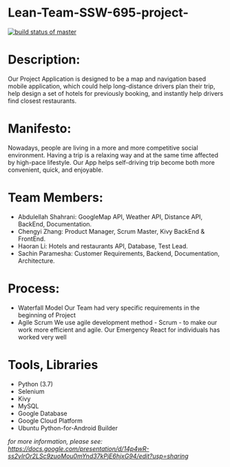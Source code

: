 # Lean-Team-SSW-695-project-
[![build status of master](https://travis-ci.com/LeanTeam-SSW-695/Lean-Team-SSW-695-project-.svg?branch=main)](https://travis-ci.com/LeanTeam-SSW-695/Lean-Team-SSW-695-project-)

# Description:
Our Project Application is designed to be a map and navigation based mobile application, 
which could help long-distance drivers plan their trip, help design a set of hotels for 
previously booking, and instantly help drivers find closest restaurants.


# Manifesto:
Nowadays, people are living in a more and more competitive social environment. Having a 
trip is a relaxing way and at the same time affected by high-pace lifestyle. Our App helps
self-driving trip become both more convenient, quick, and enjoyable.

# Team Members:
* Abdulellah Shahrani: GoogleMap API, Weather API, Distance API, BackEnd, Documentation.
* Chengyi Zhang: Product Manager, Scrum Master, Kivy BackEnd & FrontEnd.
* Haoran Li: Hotels and restaurants API, Database, Test Lead.
* Sachin Paramesha: Customer Requirements, Backend, Documentation, Architecture.

# Process:
* Waterfall Model
Our Team had very specific requirements in the beginning of Project
* Agile Scrum
We use agile development method - Scrum - to make our work more efficient and agile. 
Our Emergency React for individuals has worked very well


# Tools, Libraries
* Python (3.7)
* Selenium
* Kivy
* MySQL
* Google Database
* Google Cloud Platform
* Ubuntu Python-for-Android Builder


*for more information, please see: https://docs.google.com/presentation/d/14p4wR-ss2vIrOr2LSc9zuoMou0mYnd37kPjE6hjxG94/edit?usp=sharing*
